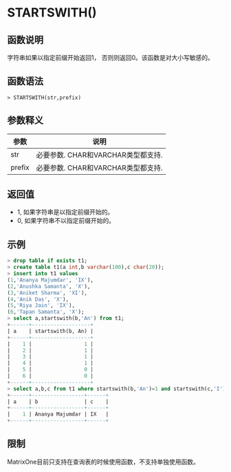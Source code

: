 # **STARTSWITH()**

## **函数说明**

字符串如果以指定前缀开始返回1， 否则则返回0。该函数是对大小写敏感的。

## **函数语法**

```
> STARTSWITH(str,prefix)
```

## **参数释义**

|  参数   | 说明  |
|  ----  | ----  |
| str | 必要参数.  CHAR和VARCHAR类型都支持. |
| prefix | 必要参数.  CHAR和VARCHAR类型都支持. |

## **返回值**

* 1, 如果字符串是以指定前缀开始的。
* 0, 如果字符串不以指定前缀开始的。

## **示例**

```sql
> drop table if exists t1;
> create table t1(a int,b varchar(100),c char(20));
> insert into t1 values
(1,'Ananya Majumdar', 'IX'),
(2,'Anushka Samanta', 'X'),
(3,'Aniket Sharma', 'XI'),
(4,'Anik Das', 'X'),
(5,'Riya Jain', 'IX'),
(6,'Tapan Samanta', 'X');
> select a,startswith(b,'An') from t1;
+------+-------------------+
| a    | startswith(b, An) |
+------+-------------------+
|    1 |                 1 |
|    2 |                 1 |
|    3 |                 1 |
|    4 |                 1 |
|    5 |                 0 |
|    6 |                 0 |
+------+-------------------+
> select a,b,c from t1 where startswith(b,'An')=1 and startswith(c,'I')=1;
+------+-----------------+------+
| a    | b               | c    |
+------+-----------------+------+
|    1 | Ananya Majumdar | IX   |
+------+-----------------+------+
```

## **限制**

MatrixOne目前只支持在查询表的时候使用函数，不支持单独使用函数。